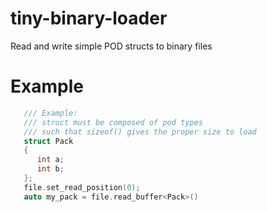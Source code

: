 # tiny-binary-loader
Read and write simple POD structs to binary files

# Example


~~~ c
   /// Example:
   /// struct must be composed of pod types
   /// such that sizeof() gives the proper size to load
   struct Pack
   {
      int a;
      int b;
   };
   file.set_read_position(0);
   auto my_pack = file.read_buffer<Pack>()
~~~

